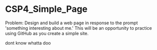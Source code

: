 # CSP4_Simple_Page
Problem: Design and build a web page in response to the prompt 'something interesting about me.' This will be an opportunity to practice using GitHub as you create a simple site.
<p> dont know whatta doo
